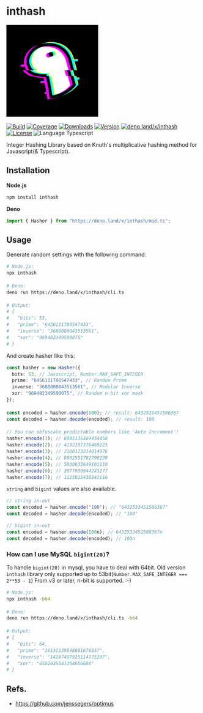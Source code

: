 # inthash

<img src="https://raw.githubusercontent.com/denostack/images/main/logo.svg" width="240" />

<p>
  <a href="https://github.com/wan2land/inthash/actions?query=workflow%3A%22Deno%20Test%22"><img alt="Build" src="https://img.shields.io/github/workflow/status/wan2land/inthash/Deno%20Test?logo=github&style=flat-square" /></a>
  <a href="https://codecov.io/gh/denostack/inthash"><img alt="Coverage" src="https://img.shields.io/codecov/c/gh/denostack/inthash?style=flat-square" /></a>
  <a href="https://npmcharts.com/compare/inthash?minimal=true"><img alt="Downloads" src="https://img.shields.io/npm/dt/inthash.svg?style=flat-square" /></a>
  <a href="https://www.npmjs.com/package/inthash"><img alt="Version" src="https://img.shields.io/npm/v/inthash.svg?style=flat-square" /></a>
  <a href="https://deno.land/x/inthash"><img alt="deno.land/x/inthash" src="https://img.shields.io/github/v/release/denostack/inthash?display_name=tag&label=deno.land/x/inthash@&style=flat-square&logo=deno&labelColor=000&color=777" /></a>
  <a href="https://www.npmjs.com/package/inthash"><img alt="License" src="https://img.shields.io/npm/l/inthash.svg?style=flat-square" /></a>
  <img alt="Language Typescript" src="https://img.shields.io/badge/language-Typescript-007acc.svg?style=flat-square" />
</p>

Integer Hashing Library based on Knuth's multiplicative hashing method for
Javascript(& Typescript).

## Installation

**Node.js**

```bash
npm install inthash
```

**Deno**

```ts
import { Hasher } from "https://deno.land/x/inthash/mod.ts";
```

## Usage

Generate random settings with the following command:

```bash
# Node.js:
npx inthash

# Deno:
deno run https://deno.land/x/inthash/cli.ts

# Output:
# {
#   "bits": 53,
#   "prime": "6456111708547433",
#   "inverse": "3688000043513561",
#   "xor": "969402349590075"
# }
```

And create hasher like this:

```ts
const hasher = new Hasher({
  bits: 53, // Javascript, Number.MAX_SAFE_INTEGER
  prime: "6456111708547433", // Random Prime
  inverse: "3688000043513561", // Modular Inverse
  xor: "969402349590075", // Random n-bit xor mask
});

const encoded = hasher.encode(100); // result: 6432533451586367
const decoded = hasher.decode(encoded); // result: 100

// You can obfuscate predictable numbers like 'Auto Increment'!
hasher.encode(1); // 6085136369434450
hasher.encode(2); // 4132187376469225
hasher.encode(3); // 2180123214014976
hasher.encode(4); // 6982551782798239
hasher.encode(5); // 5030633649101110
hasher.encode(6); // 3077950944243277
hasher.encode(7); // 1125015438342116
```

`string` and `bigint` values are also available.

```ts
// string in-out
const encoded = hasher.encode("100"); // "6432533451586367"
const decoded = hasher.decode(encoded); // "100"
```

```ts
// bigint in-out
const encoded = hasher.encode(100n); // 6432533451586367n
const decoded = hasher.decode(encoded); // 100n
```

### How can I use MySQL `bigint(20)`?

To handle `bigint(20)` in mysql, you have to deal with 64bit. Old version
`inthash` library only supported up to
53bit(`Number.MAX_SAFE_INTEGER === 2**53 - 1`) From v3 or later, n-bit is
supported. :-)

```bash
# Node.js:
npx inthash -b64

# Deno:
deno run https://deno.land/x/inthash/cli.ts -b64

# Output:
# {
#   "bits": 64,
#   "prime": "16131139598801670337",
#   "inverse": "14287487925114175297",
#   "xor": "8502035541264656686"
# }
```

## Refs.

- https://github.com/jenssegers/optimus
